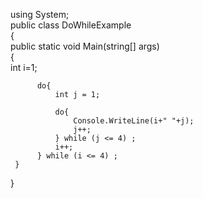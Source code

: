 using System;  
public class DoWhileExample  
    {  
      public static void Main(string[] args)  
      {  
          int i=1;    
            
          do{  
              int j = 1;  
                
              do{  
                  Console.WriteLine(i+" "+j);  
                  j++;  
              } while (j <= 4) ;  
              i++;  
          } while (i <= 4) ;    
     }  
   }  
